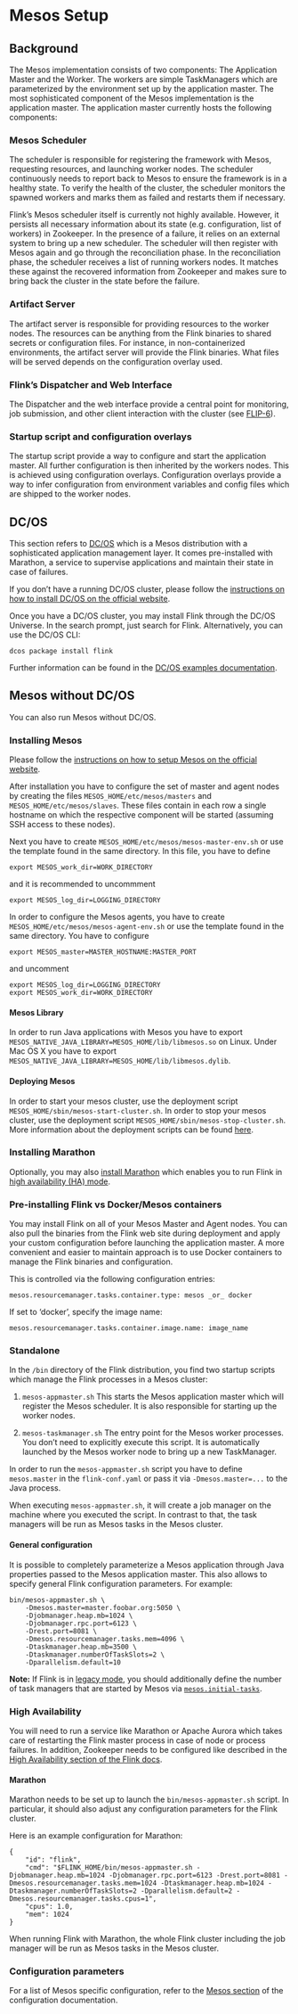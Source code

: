 

# Mesos Setup

## Background

The Mesos implementation consists of two components: The Application Master and the Worker. The workers are simple TaskManagers which are parameterized by the environment set up by the application master. The most sophisticated component of the Mesos implementation is the application master. The application master currently hosts the following components:

### Mesos Scheduler

The scheduler is responsible for registering the framework with Mesos, requesting resources, and launching worker nodes. The scheduler continuously needs to report back to Mesos to ensure the framework is in a healthy state. To verify the health of the cluster, the scheduler monitors the spawned workers and marks them as failed and restarts them if necessary.

Flink’s Mesos scheduler itself is currently not highly available. However, it persists all necessary information about its state (e.g. configuration, list of workers) in Zookeeper. In the presence of a failure, it relies on an external system to bring up a new scheduler. The scheduler will then register with Mesos again and go through the reconciliation phase. In the reconciliation phase, the scheduler receives a list of running workers nodes. It matches these against the recovered information from Zookeeper and makes sure to bring back the cluster in the state before the failure.

### Artifact Server

The artifact server is responsible for providing resources to the worker nodes. The resources can be anything from the Flink binaries to shared secrets or configuration files. For instance, in non-containerized environments, the artifact server will provide the Flink binaries. What files will be served depends on the configuration overlay used.

### Flink’s Dispatcher and Web Interface

The Dispatcher and the web interface provide a central point for monitoring, job submission, and other client interaction with the cluster (see [FLIP-6](https://cwiki.apache.org/confluence/pages/viewpage.action?pageId=65147077)).

### Startup script and configuration overlays

The startup script provide a way to configure and start the application master. All further configuration is then inherited by the workers nodes. This is achieved using configuration overlays. Configuration overlays provide a way to infer configuration from environment variables and config files which are shipped to the worker nodes.

## DC/OS

This section refers to [DC/OS](https://dcos.io) which is a Mesos distribution with a sophisticated application management layer. It comes pre-installed with Marathon, a service to supervise applications and maintain their state in case of failures.

If you don’t have a running DC/OS cluster, please follow the [instructions on how to install DC/OS on the official website](https://dcos.io/install/).

Once you have a DC/OS cluster, you may install Flink through the DC/OS Universe. In the search prompt, just search for Flink. Alternatively, you can use the DC/OS CLI:

```
dcos package install flink 
```

Further information can be found in the [DC/OS examples documentation](https://github.com/dcos/examples/tree/master/1.8/flink).

## Mesos without DC/OS

You can also run Mesos without DC/OS.

### Installing Mesos

Please follow the [instructions on how to setup Mesos on the official website](http://mesos.apache.org/getting-started/).

After installation you have to configure the set of master and agent nodes by creating the files `MESOS_HOME/etc/mesos/masters` and `MESOS_HOME/etc/mesos/slaves`. These files contain in each row a single hostname on which the respective component will be started (assuming SSH access to these nodes).

Next you have to create `MESOS_HOME/etc/mesos/mesos-master-env.sh` or use the template found in the same directory. In this file, you have to define

```
export MESOS_work_dir=WORK_DIRECTORY 
```

and it is recommended to uncommment

```
export MESOS_log_dir=LOGGING_DIRECTORY 
```

In order to configure the Mesos agents, you have to create `MESOS_HOME/etc/mesos/mesos-agent-env.sh` or use the template found in the same directory. You have to configure

```
export MESOS_master=MASTER_HOSTNAME:MASTER_PORT 
```

and uncomment

```
export MESOS_log_dir=LOGGING_DIRECTORY
export MESOS_work_dir=WORK_DIRECTORY 
```

#### Mesos Library

In order to run Java applications with Mesos you have to export `MESOS_NATIVE_JAVA_LIBRARY=MESOS_HOME/lib/libmesos.so` on Linux. Under Mac OS X you have to export `MESOS_NATIVE_JAVA_LIBRARY=MESOS_HOME/lib/libmesos.dylib`.

#### Deploying Mesos

In order to start your mesos cluster, use the deployment script `MESOS_HOME/sbin/mesos-start-cluster.sh`. In order to stop your mesos cluster, use the deployment script `MESOS_HOME/sbin/mesos-stop-cluster.sh`. More information about the deployment scripts can be found [here](http://mesos.apache.org/documentation/latest/deploy-scripts/).

### Installing Marathon

Optionally, you may also [install Marathon](https://mesosphere.github.io/marathon/docs/) which enables you to run Flink in [high availability (HA) mode](#high-availability).

### Pre-installing Flink vs Docker/Mesos containers

You may install Flink on all of your Mesos Master and Agent nodes. You can also pull the binaries from the Flink web site during deployment and apply your custom configuration before launching the application master. A more convenient and easier to maintain approach is to use Docker containers to manage the Flink binaries and configuration.

This is controlled via the following configuration entries:

```
mesos.resourcemanager.tasks.container.type: mesos _or_ docker 
```

If set to ‘docker’, specify the image name:

```
mesos.resourcemanager.tasks.container.image.name: image_name 
```

### Standalone

In the `/bin` directory of the Flink distribution, you find two startup scripts which manage the Flink processes in a Mesos cluster:

1.  `mesos-appmaster.sh` This starts the Mesos application master which will register the Mesos scheduler. It is also responsible for starting up the worker nodes.

2.  `mesos-taskmanager.sh` The entry point for the Mesos worker processes. You don’t need to explicitly execute this script. It is automatically launched by the Mesos worker node to bring up a new TaskManager.

In order to run the `mesos-appmaster.sh` script you have to define `mesos.master` in the `flink-conf.yaml` or pass it via `-Dmesos.master=...` to the Java process.

When executing `mesos-appmaster.sh`, it will create a job manager on the machine where you executed the script. In contrast to that, the task managers will be run as Mesos tasks in the Mesos cluster.

#### General configuration

It is possible to completely parameterize a Mesos application through Java properties passed to the Mesos application master. This also allows to specify general Flink configuration parameters. For example:

```
bin/mesos-appmaster.sh \
    -Dmesos.master=master.foobar.org:5050 \
    -Djobmanager.heap.mb=1024 \
    -Djobmanager.rpc.port=6123 \
    -Drest.port=8081 \
    -Dmesos.resourcemanager.tasks.mem=4096 \
    -Dtaskmanager.heap.mb=3500 \
    -Dtaskmanager.numberOfTaskSlots=2 \
    -Dparallelism.default=10 
```

**Note:** If Flink is in [legacy mode](//ci.apache.org/projects/flink/flink-docs-release-1.7/ops/config.html#legacy), you should additionally define the number of task managers that are started by Mesos via [`mesos.initial-tasks`](//ci.apache.org/projects/flink/flink-docs-release-1.7/ops/config.html#mesos-initial-tasks).

### High Availability

You will need to run a service like Marathon or Apache Aurora which takes care of restarting the Flink master process in case of node or process failures. In addition, Zookeeper needs to be configured like described in the [High Availability section of the Flink docs](//ci.apache.org/projects/flink/flink-docs-release-1.7/ops/jobmanager_high_availability.html).

#### Marathon

Marathon needs to be set up to launch the `bin/mesos-appmaster.sh` script. In particular, it should also adjust any configuration parameters for the Flink cluster.

Here is an example configuration for Marathon:

```
{
    "id": "flink",
    "cmd": "$FLINK_HOME/bin/mesos-appmaster.sh -Djobmanager.heap.mb=1024 -Djobmanager.rpc.port=6123 -Drest.port=8081 -Dmesos.resourcemanager.tasks.mem=1024 -Dtaskmanager.heap.mb=1024 -Dtaskmanager.numberOfTaskSlots=2 -Dparallelism.default=2 -Dmesos.resourcemanager.tasks.cpus=1",
    "cpus": 1.0,
    "mem": 1024
} 
```

When running Flink with Marathon, the whole Flink cluster including the job manager will be run as Mesos tasks in the Mesos cluster.

### Configuration parameters

For a list of Mesos specific configuration, refer to the [Mesos section](//ci.apache.org/projects/flink/flink-docs-release-1.7/ops/config.html#mesos) of the configuration documentation.

